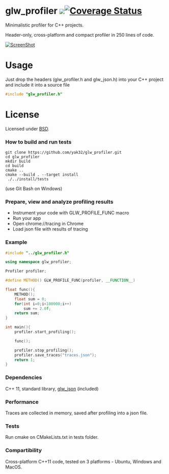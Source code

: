 # glw_profiler  ![](https://github.com/yak32/glw_profiler/workflows/status/badge.svg)[![Coverage Status](https://coveralls.io/repos/github/yak32/glw_profiler/badge.svg?branch=master)](https://coveralls.io/github/yak32/glw_profiler?branch=master)
Minimalistic profiler for C++ projects.

Header-only, cross-platform and compact profiler in 250 lines of code.

[![ScreenShot](/../screenshots/glw_profiler.png)](/../screenshots/glw_profiler.png)

# Usage
Just drop the headers (glw_profiler.h and glw_json.h) into your C++ project and include it into a source file

```C++
#include "glw_profiler.h"
```

# License
Licensed under [BSD](https://opensource.org/licenses/BSD-3-Clause).

### How to build and run tests
```
git clone https://github.com/yak32/glw_profiler.git
cd glw_profiler
mkdir build
cd build
cmake ..
cmake --build . --target install
 ./../install/tests
```
(use Git Bash on Windows)

### Prepare, view and analyze profiling results

* Instrument your code with GLW_PROFILE_FUNC macro
* Run your app
* Open chrome://tracing in Chrome
* Load json file with results of tracing


### Example
```c++
#include "../glw_profiler.h"

using namespace glw_profiler;

Profiler profiler;

#define METHOD() GLW_PROFILE_FUNC(profiler, __FUNCTION__)

float func(){
	METHOD();
	float sum = 0;
	for(int i=0;i<100000;i++)
		sum += 2.0f;
	return sum;
}

int main(){
	profiler.start_profiling();

	func();

	profiler.stop_profiling();
	profiler.save_traces("traces.json");
	return 1;
}

```
### Dependencies
 C++ 11, standard library, [glw_json](https://github.com/yak32/glw_imgui) (included)

### Performance
Traces are collected in memory, saved after profiling into a json file.

### Tests
 Run cmake on CMakeLists.txt in tests folder.

### Compartibility
  Cross-platform C++11 code, tested on 3 platforms - Ubuntu, Windows and MacOS.


